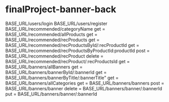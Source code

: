 # finalProject-banner-back

BASE_URL/users/login
BASE_URL/users/register
BASE_URL/recommended/categoryName
get = BASE_URL/recommended/allProducts
get = BASE_URL/recommended/recProducts
get = BASE_URL/recommended/recProductsById/:recProductId
get = BASE_URL/recommended/recProductsByProductId:productId
post = BASE_URL/recommended/recProduct
delete = BASE_URL/recommended/recProduct/:recProductsId
get = BASE_URL/banners/allBanners
get = BASE_URL/banners/bannerById/:bannerId
get = BASE_URL/banners/bannerByTitle/:bannerTitle"
get = BASE_URL/banners/allCategories
get = BASE_URL/banners/banners
post = BASE_URL/banners/banner
delete = BASE_URL/banners/banner/:bannerId
put = BASE_URL/banners/banner/:bannerId
